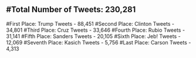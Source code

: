#Total Number of Tweets: 230,281 
---
#First Place: Trump Tweets - 88,451
#Second Place: Clinton Tweets - 34,801
#Third Place: Cruz Tweets - 33,646
#Fourth Place: Rubio Tweets - 31,141
#Fifth Place: Sanders Tweets - 20,105
#Sixth Place: Jeb! Tweets - 12,069
#Seventh Place: Kasich Tweets - 5,756
#Last Place: Carson Tweets - 4,313
